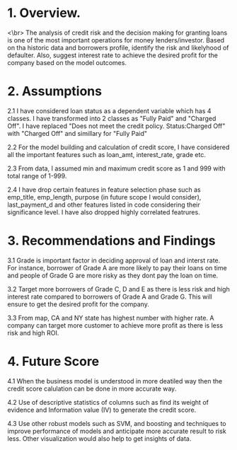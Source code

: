 # 1. Overview.
<\br>
 The analysis of credit risk and the decision making for granting loans is one of the most important operations for money lenders/investor.
Based on tha historic data and borrowers profile, identify the risk and likelyhood of defaulter. Also, suggest interest rate to achieve the desired
profit for the company based on the model outcomes.

# 2. Assumptions
2.1 I have considered loan status as a dependent variable which has 4 classes. I have transformed into 2 classes as "Fully Paid" and "Charged Off".
I have replaced "Does not meet the credit policy. Status:Charged Off" with "Charged Off" and simillary for "Fully Paid"

2.2 For the model building and calculation of credit score, I have considered all the important features such as loan_amt, interest_rate, grade etc.

2.3 From data, I assumed min and maximum credit score as 1 and 999 with total range of 1-999.

2.4 I have drop certain features in feature selection phase such as emp_title, emp_length, purpose (in future scope I would consider), 
last_payment_d and other features listed in code considering their significance level. I have also dropped highly correlated featrures.

# 3. Recommendations and Findings
3.1 Grade is important factor in deciding approval of loan and interst rate. For instance, borrower of Grade A are more likely 
to pay their loans on time and people of Grade G are more risky as they dont pay the loan on time.

3.2 Target more borrowers of Grade C, D and E as there is less risk and high interest rate compared to borrowers of Grade A and Grade G. 
This will ensure to get the desired profit for the company.

3.3 From map, CA and NY state has highest number with higher rate. A company can target more customer to achieve more profit as
there is less risk and high ROI.


# 4. Future Score
4.1 When the business model is understood in more deatiled way then the credit score calulation can be done in more accurate way.

4.2 Use of descriptive statistics of columns such as find its weight of evidence and Information value (IV) to generate the credit score.

4.3 Use other robust models such as SVM, and boosting and techniques to improve performance of models and anticipate more accurate result to risk less.
Other visualization would also help to get insights of data.

